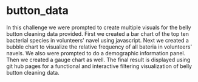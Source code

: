 # button_data
In this challenge we were prompted to create multiple visuals for the belly button cleaning data provided. First we created a bar chart of the top ten bacterial species in volunteers' navel using javascript. Next we created a bubble chart to visualize the relative frequency of all bateria in volunteers' navels. We also were prompted to do a demographic information panel. Then we created a gauge chart as well. The final result is displayed using git hub pages for a functional and interactive filtering visualization of belly button cleaning data.
